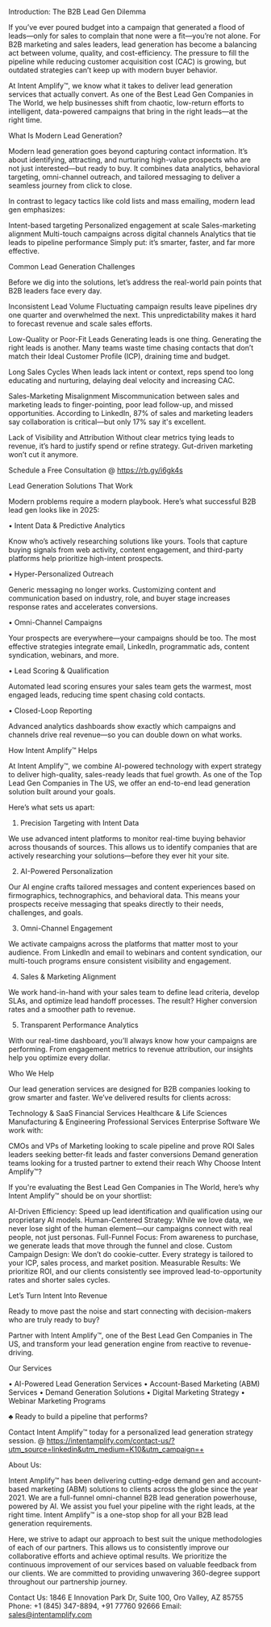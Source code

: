 Introduction: The B2B Lead Gen Dilemma

If you’ve ever poured budget into a campaign that generated a flood of leads—only for sales to complain that none were a fit—you’re not alone. For B2B marketing and sales leaders, lead generation has become a balancing act between volume, quality, and cost-efficiency. The pressure to fill the pipeline while reducing customer acquisition cost (CAC) is growing, but outdated strategies can’t keep up with modern buyer behavior.

At Intent Amplify™, we know what it takes to deliver lead generation services that actually convert. As one of the Best Lead Gen Companies in The World, we help businesses shift from chaotic, low-return efforts to intelligent, data-powered campaigns that bring in the right leads—at the right time.

What Is Modern Lead Generation?

Modern lead generation goes beyond capturing contact information. It’s about identifying, attracting, and nurturing high-value prospects who are not just interested—but ready to buy. It combines data analytics, behavioral targeting, omni-channel outreach, and tailored messaging to deliver a seamless journey from click to close.

In contrast to legacy tactics like cold lists and mass emailing, modern lead gen emphasizes:

Intent-based targeting
Personalized engagement at scale
Sales-marketing alignment
Multi-touch campaigns across digital channels
Analytics that tie leads to pipeline performance
Simply put: it’s smarter, faster, and far more effective.

Common Lead Generation Challenges

Before we dig into the solutions, let’s address the real-world pain points that B2B leaders face every day.

Inconsistent Lead Volume
Fluctuating campaign results leave pipelines dry one quarter and overwhelmed the next. This unpredictability makes it hard to forecast revenue and scale sales efforts.

Low-Quality or Poor-Fit Leads
Generating leads is one thing. Generating the right leads is another. Many teams waste time chasing contacts that don’t match their Ideal Customer Profile (ICP), draining time and budget.

Long Sales Cycles
When leads lack intent or context, reps spend too long educating and nurturing, delaying deal velocity and increasing CAC.

Sales-Marketing Misalignment
Miscommunication between sales and marketing leads to finger-pointing, poor lead follow-up, and missed opportunities. According to LinkedIn, 87% of sales and marketing leaders say collaboration is critical—but only 17% say it's excellent.

Lack of Visibility and Attribution
Without clear metrics tying leads to revenue, it’s hard to justify spend or refine strategy. Gut-driven marketing won’t cut it anymore.

Schedule a Free Consultation @ https://rb.gy/i6gk4s 

Lead Generation Solutions That Work

Modern problems require a modern playbook. Here’s what successful B2B lead gen looks like in 2025:

• Intent Data & Predictive Analytics

Know who’s actively researching solutions like yours. Tools that capture buying signals from web activity, content engagement, and third-party platforms help prioritize high-intent prospects.

• Hyper-Personalized Outreach

Generic messaging no longer works. Customizing content and communication based on industry, role, and buyer stage increases response rates and accelerates conversions.

• Omni-Channel Campaigns

Your prospects are everywhere—your campaigns should be too. The most effective strategies integrate email, LinkedIn, programmatic ads, content syndication, webinars, and more.

• Lead Scoring & Qualification

Automated lead scoring ensures your sales team gets the warmest, most engaged leads, reducing time spent chasing cold contacts.

• Closed-Loop Reporting

Advanced analytics dashboards show exactly which campaigns and channels drive real revenue—so you can double down on what works.

How Intent Amplify™ Helps

At Intent Amplify™, we combine AI-powered technology with expert strategy to deliver high-quality, sales-ready leads that fuel growth. As one of the Top Lead Gen Companies in The US, we offer an end-to-end lead generation solution built around your goals.

Here’s what sets us apart:

1. Precision Targeting with Intent Data

We use advanced intent platforms to monitor real-time buying behavior across thousands of sources. This allows us to identify companies that are actively researching your solutions—before they ever hit your site.

2. AI-Powered Personalization

Our AI engine crafts tailored messages and content experiences based on firmographics, technographics, and behavioral data. This means your prospects receive messaging that speaks directly to their needs, challenges, and goals.

3. Omni-Channel Engagement

We activate campaigns across the platforms that matter most to your audience. From LinkedIn and email to webinars and content syndication, our multi-touch programs ensure consistent visibility and engagement.

4. Sales & Marketing Alignment

We work hand-in-hand with your sales team to define lead criteria, develop SLAs, and optimize lead handoff processes. The result? Higher conversion rates and a smoother path to revenue.

5. Transparent Performance Analytics

With our real-time dashboard, you’ll always know how your campaigns are performing. From engagement metrics to revenue attribution, our insights help you optimize every dollar.

Who We Help

Our lead generation services are designed for B2B companies looking to grow smarter and faster. We’ve delivered results for clients across:

Technology & SaaS
Financial Services
Healthcare & Life Sciences
Manufacturing & Engineering
Professional Services
Enterprise Software
We work with:

CMOs and VPs of Marketing looking to scale pipeline and prove ROI
Sales leaders seeking better-fit leads and faster conversions
Demand generation teams looking for a trusted partner to extend their reach
Why Choose Intent Amplify™?

If you're evaluating the Best Lead Gen Companies in The World, here’s why Intent Amplify™ should be on your shortlist:

AI-Driven Efficiency: Speed up lead identification and qualification using our proprietary AI models.
Human-Centered Strategy: While we love data, we never lose sight of the human element—our campaigns connect with real people, not just personas.
Full-Funnel Focus: From awareness to purchase, we generate leads that move through the funnel and close.
Custom Campaign Design: We don’t do cookie-cutter. Every strategy is tailored to your ICP, sales process, and market position.
Measurable Results: We prioritize ROI, and our clients consistently see improved lead-to-opportunity rates and shorter sales cycles.

Let’s Turn Intent Into Revenue

Ready to move past the noise and start connecting with decision-makers who are truly ready to buy?

Partner with Intent Amplify™, one of the Best Lead Gen Companies in The US, and transform your lead generation engine from reactive to revenue-driving.

Our Services

• AI-Powered Lead Generation Services
• Account-Based Marketing (ABM) Services
• Demand Generation Solutions
• Digital Marketing Strategy
• Webinar Marketing Programs

♣ Ready to build a pipeline that performs?

Contact Intent Amplify™ today for a personalized lead generation strategy session. @ https://intentamplify.com/contact-us/?utm_source=linkedin&utm_medium=K10&utm_campaign=+

About Us:

Intent Amplify™ has been delivering cutting-edge demand gen and account-based marketing (ABM) solutions to clients across the globe since the year 2021. We are a full-funnel omni-channel B2B lead generation powerhouse, powered by AI. We assist you fuel your pipeline with the right leads, at the right time. Intent Amplify™ is a one-stop shop for all your B2B lead generation requirements.

Here, we strive to adapt our approach to best suit the unique methodologies of each of our partners. This allows us to consistently improve our collaborative efforts and achieve optimal results. We prioritize the continuous improvement of our services based on valuable feedback from our clients. We are committed to providing unwavering 360-degree support throughout our partnership journey.

Contact Us:
1846 E Innovation Park Dr,
Suite 100, Oro Valley, AZ 85755
Phone: +1 (845) 347-8894, +91 77760 92666
Email: sales@intentamplify.com
